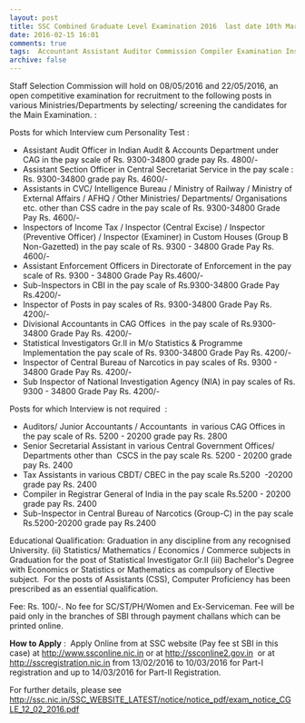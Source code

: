 ```yaml
---
layout: post
title: SSC Combined Graduate Level Examination 2016  last date 10th March-2016   
date: 2016-02-15 16:01
comments: true
tags:  Accountant Assistant Auditor Commission Compiler Examination Inspector Officer Online SSC 
archive: false
---
```

Staff Selection Commission will hold on 08/05/2016 and 22/05/2016, an open competitive examination for recruitment to the following posts in various Ministries/Departments by selecting/ screening the candidates for the Main Examination. : 

Posts for which Interview cum Personality Test :


- Assistant Audit Officer in Indian Audit & Accounts Department under CAG in the pay scale of Rs. 9300-34800 grade pay Rs. 4800/- 
- Assistant Section Officer in Central Secretariat Service in the pay scale : Rs. 9300-34800 grade pay Rs. 4600/-
- Assistants in CVC/ Intelligence Bureau / Ministry of Railway / Ministry of External Affairs
 / AFHQ / Other Ministries/ Departments/ Organisations etc. other than CSS cadre in the pay scale of Rs. 9300-34800 Grade Pay Rs. 4600/-
- Inspectors of Income Tax / Inspector (Central Excise) / Inspector (Preventive Officer) / Inspector (Examiner) in Custom Houses (Group B Non-Gazetted) in the pay scale of Rs. 9300 - 34800 Grade Pay Rs. 4600/-
- Assistant Enforcement Officers in Directorate of Enforcement in the pay scale of Rs. 9300 - 34800 Grade Pay Rs.4600/-  
- Sub-Inspectors in CBI in the pay scale of Rs.9300-34800 Grade Pay Rs.4200/-
- Inspector of Posts in pay scales of Rs. 9300-34800 Grade Pay Rs. 4200/-
- Divisional Accountants in CAG Offices  in the pay scale of Rs.9300-34800 Grade Pay Rs. 4200/-
- Statistical Investigators Gr.II in M/o Statistics & Programme Implementation the pay scale of Rs. 9300-34800 Grade Pay Rs. 4200/- 
- Inspector of Central Bureau of Narcotics in pay scales of Rs. 9300 - 34800 Grade Pay Rs. 4200/-  
- Sub Inspector of National Investigation Agency (NIA) in pay scales of Rs. 9300 - 34800 Grade Pay Rs. 4200/-   

Posts for which Interview is not required  :

- Auditors/ Junior Accountants / Accountants  in various CAG Offices in the pay scale of Rs. 5200 - 20200 grade pay Rs. 2800
- Senior Secretarial Assistant in various Central Government Offices/ Departments other than  CSCS in the pay scale Rs. 5200 - 20200 grade pay Rs. 2400 
- Tax Assistants in various CBDT/ CBEC in the pay scale Rs.5200  -20200 grade pay Rs. 2400 
- Compiler in Registrar General of India in the pay scale Rs.5200 - 20200 grade pay Rs. 2400  
- Sub-Inspector in Central Bureau of Narcotics (Group-C) in the pay scale Rs.5200-20200 grade pay Rs.2400   


Educational Qualification: Graduation in any discipline from any recognised University. (ii) Statistics/ Mathematics / Economics / Commerce subjects in Graduation for the post of Statistical Investigator Gr.II (iii) Bachelor's Degree with Economics or Statistics or Mathematics as compulsory of Elective subject.  For the posts of Assistants (CSS), Computer Proficiency has been prescribed as an essential qualification.



Fee: Rs. 100/-. No fee for SC/ST/PH/Women and Ex-Serviceman. Fee will be paid only in the branches of SBI through payment challans which can be  printed online. 

**How to Apply** :  Apply Online from at SSC website (Pay fee st SBI in this case) at <http://www.ssconline.nic.in> or at <http://ssconline2.gov.in>  or at <http://sscregistration.nic.in> from 13/02/2016 to 10/03/2016 for Part-I registration and up to 14/03/2016 for Part-II Registration. 

For further details, please see   <http://ssc.nic.in/SSC_WEBSITE_LATEST/notice/notice_pdf/exam_notice_CGLE_12_02_2016.pdf>   



